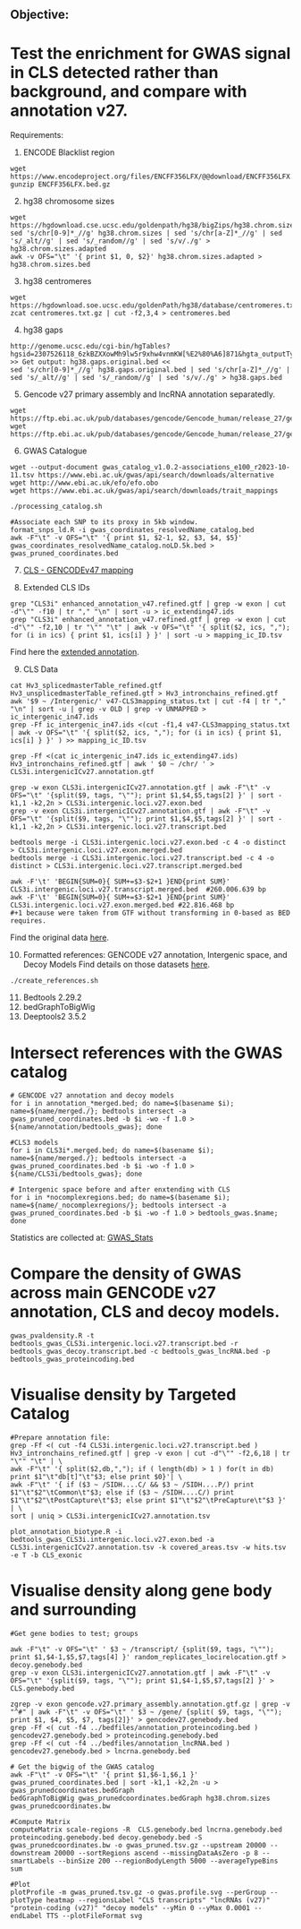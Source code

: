 ## Objective: 
# Test the enrichment for GWAS signal in CLS detected rather than background, and compare with annotation v27. 

Requirements:

1. ENCODE Blacklist region
```
wget https://www.encodeproject.org/files/ENCFF356LFX/@@download/ENCFF356LFX.bed.gz 
gunzip ENCFF356LFX.bed.gz 
```

2. hg38 chromosome sizes
```
wget https://hgdownload.cse.ucsc.edu/goldenpath/hg38/bigZips/hg38.chrom.sizes
sed 's/chr[0-9]*_//g' hg38.chrom.sizes | sed 's/chr[a-Z]*_//g' | sed 's/_alt//g' | sed 's/_random//g' | sed 's/v/./g' > hg38.chrom.sizes.adapted 
awk -v OFS="\t" '{ print $1, 0, $2}' hg38.chrom.sizes.adapted > hg38.chrom.sizes.bed
```

3. hg38 centromeres
```
wget https://hgdownload.soe.ucsc.edu/goldenPath/hg38/database/centromeres.txt.gz
zcat centromeres.txt.gz | cut -f2,3,4 > centromeres.bed
```

4. hg38 gaps
```
http://genome.ucsc.edu/cgi-bin/hgTables?hgsid=2307526118_6zkBZXXowMh9lw5r9xhw4vnmKW[%E2%80%A6]871&hgta_outputType=bed&hgta_outFileName=hg38.gaps.bed 
>> Get output: hg38.gaps.original.bed << 
sed 's/chr[0-9]*_//g' hg38.gaps.original.bed | sed 's/chr[a-Z]*_//g' | sed 's/_alt//g' | sed 's/_random//g' | sed 's/v/./g' > hg38.gaps.bed 
```

5. Gencode v27 primary assembly and lncRNA annotation separatedly.
```
wget https://ftp.ebi.ac.uk/pub/databases/gencode/Gencode_human/release_27/gencode.v27.primary_assembly.annotation.gtf.gz
wget https://ftp.ebi.ac.uk/pub/databases/gencode/Gencode_human/release_27/gencode.v27.long_noncoding_RNAs.gtf.gz
```

6. GWAS Catalogue
```
wget --output-document gwas_catalog_v1.0.2-associations_e100_r2023-10-11.tsv https://www.ebi.ac.uk/gwas/api/search/downloads/alternative
wget http://www.ebi.ac.uk/efo/efo.obo
wget https://www.ebi.ac.uk/gwas/api/search/downloads/trait_mappings

./processing_catalog.sh

#Associate each SNP to its proxy in 5kb window.
format_snps_ld.R -i gwas_coordinates_resolvedName_catalog.bed 
awk -F"\t" -v OFS="\t" '{ print $1, $2-1, $2, $3, $4, $5}' gwas_coordinates_resolvedName_catalog.noLD.5k.bed > gwas_pruned_coordinates.bed
```

7. [CLS - GENCODEv47 mapping](https://github.com/guigolab/CLS3_GENCODE/tree/main/data_release#gencode-cls3-mappings)
   
8. Extended CLS IDs
```
grep "CLS3i" enhanced_annotation_v47.refined.gtf | grep -w exon | cut -d"\"" -f10 | tr "," "\n" | sort -u > ic_extending47.ids 
grep "CLS3i" enhanced_annotation_v47.refined.gtf | grep -w exon | cut -d"\"" -f2,10 | tr "\"" "\t" | awk -v OFS="\t" '{ split($2, ics, ","); for (i in ics) { print $1, ics[i] } }' | sort -u > mapping_ic_ID.tsv
```
Find here the [extended annotation](https://github.com/guigolab/CLS3_GENCODE/tree/main/data_release#extended-gencode-v47).

9. CLS Data
```
cat Hv3_splicedmasterTable_refined.gtf Hv3_unsplicedmasterTable_refined.gtf > Hv3_intronchains_refined.gtf
awk '$9 ~ /Intergenic/' v47-CLS3mapping_status.txt | cut -f4 | tr "," "\n" | sort -u | grep -v OLD | grep -v UNMAPPED > ic_intergenic_in47.ids 
grep -Ff ic_intergenic_in47.ids <(cut -f1,4 v47-CLS3mapping_status.txt | awk -v OFS="\t" '{ split($2, ics, ","); for (i in ics) { print $1, ics[i] } }' ) >> mapping_ic_ID.tsv 

grep -Ff <(cat ic_intergenic_in47.ids ic_extending47.ids) Hv3_intronchains_refined.gtf | awk ' $0 ~ /chr/ ' > CLS3i.intergenicICv27.annotation.gtf

grep -w exon CLS3i.intergenicICv27.annotation.gtf | awk -F"\t" -v OFS="\t" '{split($9, tags, "\""); print $1,$4,$5,tags[2] }' | sort -k1,1 -k2,2n > CLS3i.intergenic.loci.v27.exon.bed 
grep -v exon CLS3i.intergenicICv27.annotation.gtf | awk -F"\t" -v OFS="\t" '{split($9, tags, "\""); print $1,$4,$5,tags[2] }' | sort -k1,1 -k2,2n > CLS3i.intergenic.loci.v27.transcript.bed 

bedtools merge -i CLS3i.intergenic.loci.v27.exon.bed -c 4 -o distinct > CLS3i.intergenic.loci.v27.exon.merged.bed 
bedtools merge -i CLS3i.intergenic.loci.v27.transcript.bed -c 4 -o distinct > CLS3i.intergenic.loci.v27.transcript.merged.bed

awk -F'\t' 'BEGIN{SUM=0}{ SUM+=$3-$2+1 }END{print SUM}' CLS3i.intergenic.loci.v27.transcript.merged.bed  #260.006.639 bp 
awk -F'\t' 'BEGIN{SUM=0}{ SUM+=$3-$2+1 }END{print SUM}' CLS3i.intergenic.loci.v27.exon.merged.bed #22.816.468 bp 
#+1 because were taken from GTF without transforming in 0-based as BED requires. 
```
Find the original data [here](https://github.com/guigolab/CLS3_GENCODE/tree/main/data_release#cls-transcripts).

10. Formatted references: GENCODE v27 annotation, Intergenic space, and Decoy Models
Find details on those datasets [here](https://github.com/guigolab/CLS3_GENCODE/tree/main/complementary_data).
```
./create_references.sh
```

11. Bedtools 2.29.2
12. bedGraphToBigWig
13. Deeptools2 3.5.2

# Intersect references with the GWAS catalog
```
# GENCODE v27 annotation and decoy models
for i in annotation_*merged.bed; do name=$(basename $i); name=${name/merged./}; bedtools intersect -a gwas_pruned_coordinates.bed -b $i -wo -f 1.0 > ${name/annotation/bedtools_gwas}; done

#CLS3 models
for i in CLS3i*.merged.bed; do name=$(basename $i); name=${name/merged./}; bedtools intersect -a gwas_pruned_coordinates.bed -b $i -wo -f 1.0 > ${name/CLS3i/bedtools_gwas}; done

# Intergenic space before and after enxtending with CLS
for i in *nocomplexregions.bed; do name=$(basename $i); name=${name/_nocomplexregions/}; bedtools intersect -a gwas_pruned_coordinates.bed -b $i -wo -f 1.0 > bedtools_gwas.$name; done
```
Statistics are collected at: [GWAS_Stats]()

# Compare the density of GWAS across main GENCODE v27 annotation, CLS and decoy models.
```
gwas_pvaldensity.R -t bedtools_gwas_CLS3i.intergenic.loci.v27.transcript.bed -r bedtools_gwas_decoy.transcript.bed -c bedtools_gwas_lncRNA.bed -p bedtools_gwas_proteincoding.bed 
```

# Visualise density by Targeted Catalog
```
#Prepare annotation file:
grep -Ff <( cut -f4 CLS3i.intergenic.loci.v27.transcript.bed ) Hv3_intronchains_refined.gtf | grep -v exon | cut -d"\"" -f2,6,18 | tr "\"" "\t" | \
awk -F"\t" '{ split($2,db,","); if ( length(db) > 1 ) for(t in db) print $1"\t"db[t]"\t"$3; else print $0}'| \
awk -F"\t" '{ if ($3 ~ /SIDH....C/ && $3 ~ /SIDH....P/) print $1"\t"$2"\tCommon\t"$3; else if ($3 ~ /SIDH....C/) print $1"\t"$2"\tPostCapture\t"$3; else print $1"\t"$2"\tPreCapture\t"$3 }' | \
sort | uniq > CLS3i.intergenicICv27.annotation.tsv

plot_annotation_biotype.R -i bedtools_gwas_CLS3i.intergenic.loci.v27.exon.bed -a CLS3i.intergenicICv27.annotation.tsv -k covered_areas.tsv -w hits.tsv -e T -b CLS_exonic 
```

# Visualise density along gene body and surrounding
```
#Get gene bodies to test; groups

awk -F"\t" -v OFS="\t" ' $3 ~ /transcript/ {split($9, tags, "\""); print $1,$4-1,$5,$7,tags[4] }' random_replicates_locirelocation.gtf > decoy.genebody.bed
grep -v exon CLS3i.intergenicICv27.annotation.gtf | awk -F"\t" -v OFS="\t" '{split($9, tags, "\""); print $1,$4-1,$5,$7,tags[2] }' > CLS.genebody.bed 

zgrep -v exon gencode.v27.primary_assembly.annotation.gtf.gz | grep -v "^#" | awk -F"\t" -v OFS="\t" ' $3 ~ /gene/ {split( $9, tags, "\""); print $1, $4, $5, $7, tags[2]}' > gencodev27.genebody.bed 
grep -Ff <( cut -f4 ../bedfiles/annotation_proteincoding.bed ) gencodev27.genebody.bed > proteincoding.genebody.bed
grep -Ff <( cut -f4 ../bedfiles/annotation_lncRNA.bed ) gencodev27.genebody.bed > lncrna.genebody.bed

# Get the bigwig of the GWAS catalog 
awk -F"\t" -v OFS="\t" '{ print $1,$6-1,$6,1 }' gwas_pruned_coordinates.bed | sort -k1,1 -k2,2n -u > gwas_prunedcoordinates.bedGraph 
bedGraphToBigWig gwas_prunedcoordinates.bedGraph hg38.chrom.sizes gwas_prunedcoordinates.bw 

#Compute Matrix
computeMatrix scale-regions -R  CLS.genebody.bed lncrna.genebody.bed proteincoding.genebody.bed decoy.genebody.bed -S gwas_prunedcoordinates.bw -o gwas_pruned.tsv.gz --upstream 20000 --downstream 20000 --sortRegions ascend --missingDataAsZero -p 8 --smartLabels --binSize 200 --regionBodyLength 5000 --averageTypeBins sum

#Plot
plotProfile -m gwas_pruned.tsv.gz -o gwas.profile.svg --perGroup --plotType heatmap --regionsLabel "CLS transcripts" "lncRNAs (v27)" "protein-coding (v27)" "decoy models" --yMin 0 --yMax 0.0001 --endLabel TTS --plotFileFormat svg
```
